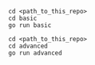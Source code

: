 ```
cd <path_to_this_repo>
cd basic
go run basic
```

```
cd <path_to_this_repo>
cd advanced
go run advanced
```
